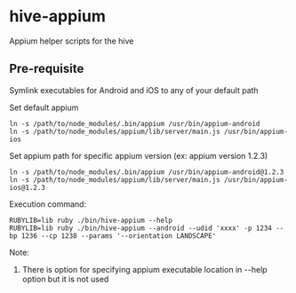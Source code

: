 # hive-appium
Appium helper scripts for the hive

## Pre-requisite
  
Symlink executables for Android and iOS to any of your default path

Set default appium 

    ln -s /path/to/node_modules/.bin/appium /usr/bin/appium-android
    ln -s /path/to/node_modules/appium/lib/server/main.js /usr/bin/appium-ios

Set appium path for specific appium version (ex: appium version 1.2.3)

    ln -s /path/to/node_modules/.bin/appium /usr/bin/appium-android@1.2.3
    ln -s /path/to/node_modules/appium/lib/server/main.js /usr/bin/appium-ios@1.2.3

Execution command:

    RUBYLIB=lib ruby ./bin/hive-appium --help
    RUBYLIB=lib ruby ./bin/hive-appium --android --udid 'xxxx' -p 1234 --bp 1236 --cp 1238 --params '--orientation LANDSCAPE'

Note:
1. There is option for specifying appium executable location in --help option but it is not used

